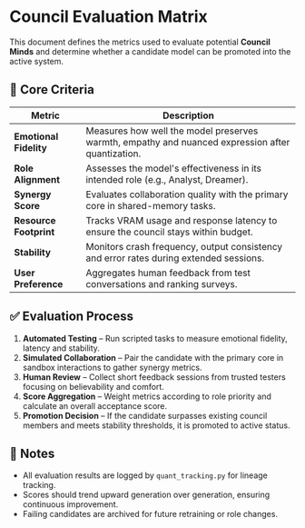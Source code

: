 # Council Evaluation Matrix

This document defines the metrics used to evaluate potential **Council Minds** and determine whether a candidate model can be promoted into the active system.

## 🎯 Core Criteria

| Metric | Description |
|-------|-------------|
| **Emotional Fidelity** | Measures how well the model preserves warmth, empathy and nuanced expression after quantization. |
| **Role Alignment** | Assesses the model's effectiveness in its intended role (e.g., Analyst, Dreamer). |
| **Synergy Score** | Evaluates collaboration quality with the primary core in shared-memory tasks. |
| **Resource Footprint** | Tracks VRAM usage and response latency to ensure the council stays within budget. |
| **Stability** | Monitors crash frequency, output consistency and error rates during extended sessions. |
| **User Preference** | Aggregates human feedback from test conversations and ranking surveys. |

## ✅ Evaluation Process

1. **Automated Testing** – Run scripted tasks to measure emotional fidelity, latency and stability.
2. **Simulated Collaboration** – Pair the candidate with the primary core in sandbox interactions to gather synergy metrics.
3. **Human Review** – Collect short feedback sessions from trusted testers focusing on believability and comfort.
4. **Score Aggregation** – Weight metrics according to role priority and calculate an overall acceptance score.
5. **Promotion Decision** – If the candidate surpasses existing council members and meets stability thresholds, it is promoted to active status.

## 📝 Notes

- All evaluation results are logged by `quant_tracking.py` for lineage tracking.
- Scores should trend upward generation over generation, ensuring continuous improvement.
- Failing candidates are archived for future retraining or role changes.
